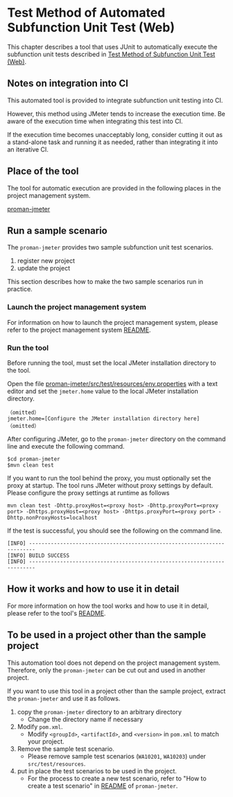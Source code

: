 # Test Method of Automated Subfunction Unit Test (Web)

This chapter describes a tool that uses JUnit to automatically execute the subfunction unit tests described in [Test Method of Subfunction Unit Test (Web)](Test_method_of_subfunction_unit_test_(Web).md).

## Notes on integration into CI
This automated tool is provided to integrate subfunction unit testing into CI.

However, this method using JMeter tends to increase the execution time.
Be aware of the execution time when integrating this test into CI.

If the execution time becomes unacceptably long, consider cutting it out as a stand-alone task and running it as needed, rather than integrating it into an iterative CI.


## Place of the tool
The tool for automatic execution are provided in the following places in the project management system.

[proman-jmeter](../../../Source_Code/proman-project/proman-jmeter)

## Run a sample scenario
The `proman-jmeter` provides two sample subfunction unit test scenarios.

1. register new project
2. update the project

This section describes how to make the two sample scenarios run in practice.

### Launch the project management system
For information on how to launch the project management system, please refer to the project management system [README](../../../Source_Code/proman-project/proman-web/README.md).

### Run the tool
Before running the tool, must set the local JMeter installation directory to the tool.

Open the file [proman-jmeter/src/test/resources/env.properties](../../../Source_Code/proman-project/proman-jmeter/src/test/resources/env.properties)  with a text editor and set the `jmeter.home` value to the local JMeter installation directory.

```properties
（omitted）
jmeter.home=[Configure the JMeter installation directory here]
（omitted）
```

After configuring JMeter, go to the `proman-jmeter` directory on the command line and execute the following command.

```
$cd proman-jmeter
$mvn clean test
```
If you want to run the tool behind the proxy, you must optionally set the proxy at startup.
The tool runs JMeter without proxy settings by default.
Please configure the proxy settings at runtime as follows

```
mvn clean test -Dhttp.proxyHost=<proxy host> -Dhttp.proxyPort=<proxy port> -Dhttps.proxyHost=<proxy host> -Dhttps.proxyPort=<proxy port> -Dhttp.nonProxyHosts=localhost
```

If the test is successful, you should see the following on the command line.

```
[INFO] ------------------------------------------------------------------------
[INFO] BUILD SUCCESS
[INFO] ------------------------------------------------------------------------
```

## How it works and how to use it in detail
For more information on how the tool works and how to use it in detail, please refer to the tool's [README](../../../Source_Code/proman-project/proman-jmeter/README.md).

## To be used in a project other than the sample project
This automation tool does not depend on the project management system.
Therefore, only the `proman-jmeter` can be cut out and used in another project.

If you want to use this tool in a project other than the sample project, extract the `proman-jmeter` and use it as follows.

1. copy the `proman-jmeter` directory to an arbitrary directory
    - Change the directory name if necessary
2. Modify `pom.xml`.
    - Modify `<groupId>`, `<artifactId>`, and `<version>` in `pom.xml` to match your project.
3. Remove the sample test scenario.
    - Please remove sample test scenarios (`WA10201`, `WA10203`) under `src/test/resources`.
4. put in place the test scenarios to be used in the project.
    - For the process to create a new test scenario, refer to "How to create a test scenario" in [README](../../../Source_Code/proman-project/proman-jmeter/README.md) of `proman-jmeter`.
